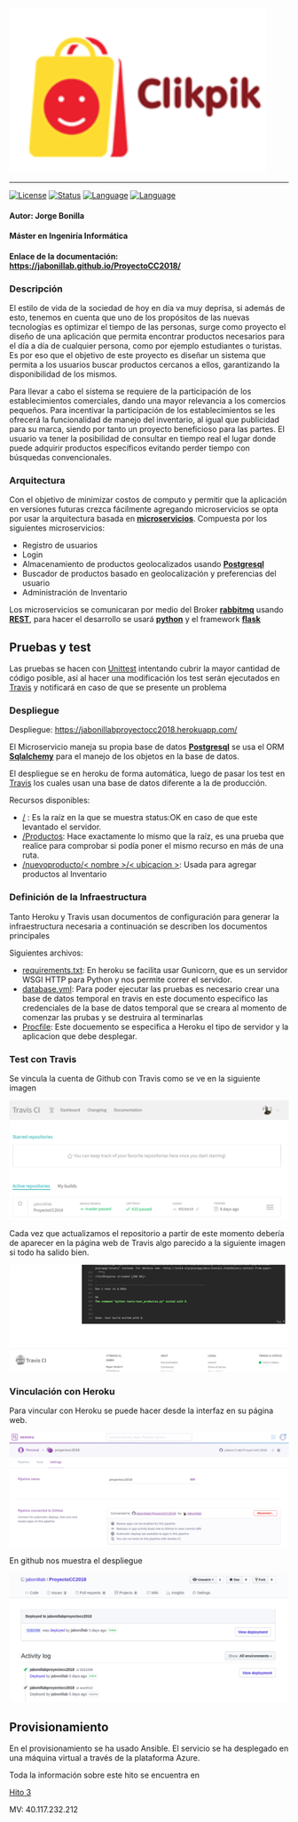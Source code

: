 ![img](https://raw.githubusercontent.com/jabonillab/ProyectoCC2018/master/docs/imagenes/logo.png)

---

[![License](https://img.shields.io/aur/license/yaourt.svg?style=plastic)](https://github.com/jabonillab/ProyectoCC2018/master/LICENSE)
[![Status](https://img.shields.io/badge/Status-Documenting-yellow.svg)](https://github.com/jabonillab/ProyectoCC2018/master/README.md)
[![Language](https://img.shields.io/badge/language-Python-green.svg)](https://www.python.org/)
[![Language](https://img.shields.io/badge/Microframework-Flask-brown.svg)](http://flask.pocoo.org/)
#### Autor: Jorge Bonilla
#### Máster en Ingeniría Informática
#### Enlace de la documentación: https://jabonillab.github.io/ProyectoCC2018/

### Descripción

El estilo de vida de la sociedad de hoy en día va muy deprisa, si además de esto, tenemos en cuenta que uno de los propósitos de las nuevas tecnologías es optimizar el tiempo de las personas, surge como proyecto el diseño de una aplicación que permita encontrar productos necesarios para el día a día de cualquier persona, como por ejemplo estudiantes o turistas. Es por eso que el objetivo de este proyecto es diseñar un sistema que permita a los usuarios buscar productos cercanos a ellos, garantizando la disponibilidad de los mismos. 

Para llevar a cabo el sistema se requiere de la participación de los establecimientos comerciales, dando una mayor relevancia a los comercios pequeños. Para incentivar la participación de los establecimientos se les ofrecerá la funcionalidad de manejo del inventario, al igual que publicidad para su marca, siendo por tanto un proyecto beneficioso para las partes. El usuario va tener la posibilidad de consultar en tiempo real el lugar donde puede adquirir productos específicos evitando perder tiempo con búsquedas convencionales.

### Arquitectura

Con el objetivo de minimizar costos de computo y permitir que la aplicación en versiones futuras crezca fácilmente agregando microservicios se opta por usar la arquitectura basada en **[microservicios](https://microservices.io/)**. Compuesta por los siguientes microservicios:
- Registro de usuarios
- Login
- Almacenamiento de productos geolocalizados usando **[Postgresql](https://www.postgresql.org/)**
- Buscador de productos basado en geolocalización y preferencias del usuario 
- Administración de Inventario


Los microservicios se comunicaran por medio del Broker **[rabbitmq](https://www.rabbitmq.com/)** usando **[REST](https://es.wikipedia.org/wiki/Transferencia_de_Estado_Representacional)**, para hacer el desarrollo se usará **[python](https://www.python.org/)** y el framework **[flask](http://flask.pocoo.org/)** 



## Pruebas y test

Las pruebas se hacen con [Unittest](https://docs.python.org/3/library/unittest.html) intentando cubrir la mayor cantidad de código posible, así al hacer una modificación los test serán ejecutados en [Travis](https://docs.travis-ci.com/) y notificará en caso de que se presente un problema


### Despliegue

Despliegue: https://jabonillabproyectocc2018.herokuapp.com/

El Microservicio maneja su propia base de datos **[Postgresql](https://www.postgresql.org/)** se usa el ORM **[Sqlalchemy](https://www.sqlalchemy.org/)** para el manejo de los objetos en la base de datos.

El despliegue  se en heroku de forma automática, luego de pasar los test en [Travis](https://docs.travis-ci.com/) los cuales usan una base de datos diferente a la de producción.

Recursos disponibles:

- [/](https://jabonillabproyectocc2018.herokuapp.com/) : Es la raíz en la que se muestra status:OK en caso de que este levantado el servidor.
- [/Productos](https://jabonillabproyectocc2018.herokuapp.com/productos): Hace exactamente lo mismo que la raíz, es una prueba que realice para comprobar si podía poner el mismo recurso en más de una ruta.
- [/nuevoproducto/< nombre >/< ubicacion >](): Usada para agregar productos al Inventario 
  
### Definición de la Infraestructura

Tanto Heroku y Travis usan documentos de configuración para generar la infraestructura necesaria a continuación se describen los documentos principales

Siguientes archivos:

- [requirements.txt](https://github.com/jabonillab/ProyectoCC2018/blob/master/requirements.txt): En heroku se facilita usar Gunicorn, que es un servidor WSGI HTTP para Python y nos permite correr el servidor. 
- [database.yml](https://github.com/jabonillab/ProyectoCC2018/blob/master/database.yml): Para poder ejecutar las pruebas es necesario crear una base de datos temporal en travis en este documento especifico las credenciales de la base de datos temporal que se creara al momento de comenzar las prubas y se destruira al terminarlas
- [Procfile](https://github.com/jabonillab/ProyectoCC2018/blob/master/Procfile): Este docuemento se especifica a Heroku el tipo de servidor y la aplicacion que debe desplegar.

### Test con Travis

Se vincula la cuenta de Github con Travis como se ve en la siguiente imagen

![img](https://raw.githubusercontent.com/jabonillab/ProyectoCC2018/master/docs/imagenes/travis.png)

Cada vez que actualizamos el repositorio a partir de este momento debería de aparecer en la página web de Travis algo parecido a la siguiente imagen si todo ha salido bien.

![img](https://raw.githubusercontent.com/jabonillab/ProyectoCC2018/master/docs/imagenes/resultTravis.png)

### Vinculación con Heroku

Para vincular con Heroku se puede hacer desde la interfaz en su página web.

![img](https://raw.githubusercontent.com/jabonillab/ProyectoCC2018/master/docs/imagenes/herokuConection.png)

En github nos muestra el despliegue

![img](https://raw.githubusercontent.com/jabonillab/ProyectoCC2018/master/docs/imagenes/autodeploy.png)

## Provisionamiento

En el provisionamiento se ha usado Ansible. El servicio se ha desplegado en una máquina virtual a través de la plataforma Azure.

Toda la información sobre este hito se encuentra en

[Hito 3](/docs/Hitotres.md)

MV: 40.117.232.212